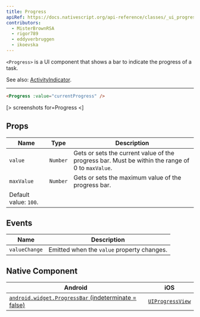 ```yaml
---
title: Progress
apiRef: https://docs.nativescript.org/api-reference/classes/_ui_progress_.progress
contributors:
  - MisterBrownRSA
  - rigor789
  - eddyverbruggen
  - ikoevska
---
```

`<Progress>` is a UI component that shows a bar to indicate the progress of a task.

See also: [ActivityIndicator](/en/docs/elements/components/activity-indicator).

* * *

```html
<Progress :value="currentProgress" />
```

[> screenshots for=Progress <]

## Props

| Name       | Type     | Description                                                                                      |
| ---------- | -------- | ------------------------------------------------------------------------------------------------ |
| `value`    | `Number` | Gets or sets the current value of the progress bar. Must be within the range of 0 to `maxValue`. |
| `maxValue` | `Number` | Gets or sets the maximum value of the progress bar.  
Default value: `100`.                      |

## Events

| Name          | Description                                |
| ------------- | ------------------------------------------ |
| `valueChange` | Emitted when the `value` property changes. |

## Native Component

| Android                                                                                                                         | iOS                                                                                |
| ------------------------------------------------------------------------------------------------------------------------------- | ---------------------------------------------------------------------------------- |
| [`android.widget.ProgressBar` (indeterminate = false)](https://developer.android.com/reference/android/widget/ProgressBar.html) | [`UIProgressView`](https://developer.apple.com/documentation/uikit/uiprogressview) |